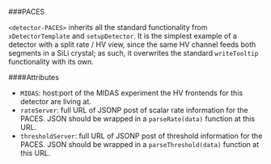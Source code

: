 ###PACES

`<detector-PACES>` inherits all the standard functionality from `xDetectorTemplate` and `setupDetector`.  It is the simplest example of a detector with a split rate / HV view, since the same HV channel feeds both segments in a SiLi crystal; as such, it overwrites the standard `writeTooltip` functionality with its own.

####Attributes
 - `MIDAS`: host:port of the MIDAS experiment the HV frontends for this detector are living at.
 - `rateServer`: full URL of JSONP post of scalar rate information for the PACES.  JSON should be wrapped in a `parseRate(data)` function at this URL.
 - `thresholdServer`: full URL of JSONP post of threshold information for the PACES.  JSON should be wrapped in a `parseThreshold(data)` function at this URL.
